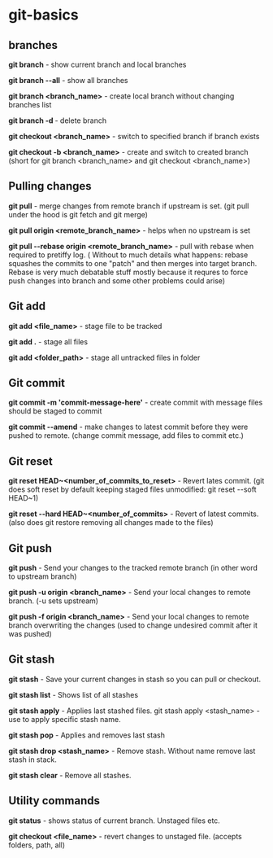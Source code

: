 # git-basics

## branches

**git branch** - show current branch and local branches

**git branch --all** - show all branches

**git branch <branch_name>** - create local branch without changing branches list

**git branch -d <branch-name>** - delete branch

**git checkout <branch_name>** - switch to specified branch if branch exists

**git checkout -b <branch_name>** - create and switch to created branch (short for git branch <branch_name> and git checkout <branch_name>)

## Pulling changes

**git pull** - merge changes from remote branch if upstream is set. (git pull under the hood is git fetch and git merge)

**git pull origin <remote_branch_name>** - helps when no upstream is set

**git pull --rebase origin <remote_branch_name>** - pull with rebase when required to pretiffy log. ( Without to much details what happens: rebase squashes the commits to one "patch" and then merges into target branch. Rebase is very much debatable stuff mostly because it requres to force push changes into branch and some other problems could arise)


## Git add

**git add <file_name>** - stage file to be tracked

**git add .** - stage all files

**git add <folder_path>** - stage all untracked files in folder
## Git commit

**git commit -m 'commit-message-here'** - create commit with message files should be staged to commit

**git commit --amend** - make changes to latest commit before they were pushed to remote. (change commit message, add files to commit etc.)

## Git reset

**git reset HEAD~<number_of_commits_to_reset>** - Revert lates commit. (git does soft reset by default keeping staged files unmodified: git reset --soft HEAD~1)

**git reset --hard HEAD~<number_of_commits>** - Revert <n> of latest commits. (also does git restore removing all changes made to the files)

## Git push

**git push**  - Send your changes to the tracked remote branch (in other word to upstream branch)

**git push -u origin <branch_name>** - Send your local changes to remote branch. (-u sets upstream)

**git push -f origin <branch_name>** - Send your local changes to remote branch overwriting the changes (used to change undesired commit after it was pushed)


## Git stash

**git stash** - Save your current changes in stash so you can pull or checkout.

**git stash list** - Shows list of all stashes

**git stash apply** - Applies last stashed files. git stash apply <stash_name> - use to apply specific stash name.

**git stash pop** - Applies and removes last stash

**git stash drop <stash_name>** - Remove stash. Without name remove last stash in stack.

**git stash clear** - Remove all stashes.

## Utility commands

**git status** - shows status of current branch. Unstaged files etc.

**git checkout <file_name>** - revert changes to unstaged file. (accepts folders, path, all)
